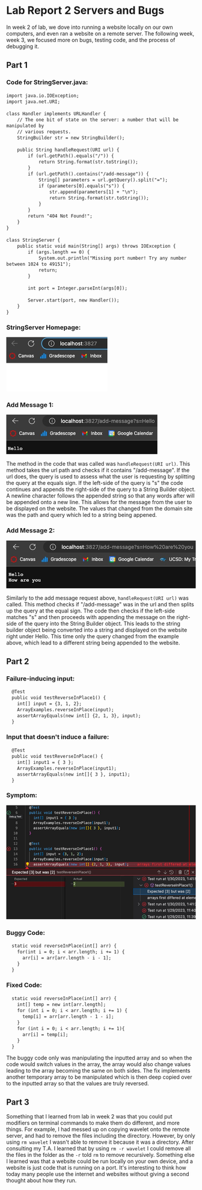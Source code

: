 # **Lab Report 2 Servers and Bugs**
In week 2 of lab, we dove into running a website locally on our own computers, and even ran a website on a remote server. The following week, week 3, we focused more on bugs, testing code, and the process of debugging it.   
## Part 1
### Code for StringServer.java:
```
import java.io.IOException;
import java.net.URI;

class Handler implements URLHandler {
    // The one bit of state on the server: a number that will be manipulated by
    // various requests.
    StringBuilder str = new StringBuilder();

    public String handleRequest(URI url) {
        if (url.getPath().equals("/")) {
            return String.format(str.toString());
        }
        if (url.getPath().contains("/add-message")) {
            String[] parameters = url.getQuery().split("=");
            if (parameters[0].equals("s")) {
                str.append(parameters[1] + "\n");
                return String.format(str.toString());
            }
        }
        return "404 Not Found!";
    }
}

class StringServer {
    public static void main(String[] args) throws IOException {
        if (args.length == 0) {
            System.out.println("Missing port number! Try any number between 1024 to 49151");
            return;
        }

        int port = Integer.parseInt(args[0]);

        Server.start(port, new Handler());
    }
}
```
### StringServer Homepage:
![homepage](HomePage.png)

### Add Message 1:
![hello](Hello.png)

The method in the code that was called was `handleRequest(URI url)`. This method takes the url path and checks if it contains "/add-message". If the url does, the query is used to assess what the user is requesting by splitting the query at the equals sign. If the left-side of the query is "s" the code continues and appends the right-side of the query to a String Builder object. A newline character follows the appended string so that any words after will be appended onto a new line. This allows for the message from the user to be displayed on the website. The values that changed from the domain site was the path and query which led to a string being appened. 

### Add Message 2:
![greeting](HowAreYou.png)

Similarly to the add message request above, `handleRequest(URI url)` was called. This method checks if "/add-message" was in the url and then splits up the query at the equal sign. The code then checks if the left-side matches "s" and then proceeds with appending the message on the right-side of the query into the String Builder object. This leads to the string builder object being converted into a string and displayed on the website right under Hello. This time only the query changed from the example above, which lead to a different string being appended to the website.

## Part 2
### Failure-inducing input:
```
  @Test
  public void testReverseInPlace1() {
    int[] input = {3, 1, 2};
    ArrayExamples.reverseInPlace(input);
    assertArrayEquals(new int[] {2, 1, 3}, input);
  }
```
### Input that doesn't induce a failure:
```
  @Test 
  public void testReverseInPlace() {
    int[] input1 = { 3 };
    ArrayExamples.reverseInPlace(input1);
    assertArrayEquals(new int[]{ 3 }, input1);
  }
```
### Symptom: 

![Ouput](TestOuput.png)

### Buggy Code:
```
  static void reverseInPlace(int[] arr) {
    for(int i = 0; i < arr.length; i += 1) {
      arr[i] = arr[arr.length - i - 1];
    }
  }
```
### Fixed Code:
```
  static void reverseInPlace(int[] arr) {
    int[] temp = new int[arr.length];
    for (int i = 0; i < arr.length; i += 1) {
      temp[i] = arr[arr.length - 1 - i];
    }
    for (int i = 0; i < arr.length; i += 1){
      arr[i] = temp[i];
    }
  }
```
The buggy code only was manipulating the inputted array and so when the code would switch values in the array, the array would also change values leading to the array becoming the same on both sides. The fix implements another temporary array to be manipulated which is then deep copied over to the inputted array so that the values are truly reversed.
## Part 3
Something that I learned from lab in week 2 was that you could put modifiers on terminal commands to make them do different, and more things. For example, I had messed up on copying wavelet onto the remote server, and had to remove the files including the directory. However, by only using `rm wavelet` I wasn't able to remove it because it was a directory. After consulting my T.A. I learned that by using `rm -r wavelet` I could remove all the files in the folder as the `-r` told `rm` to remove recursively. Something else I learned was that a website could be run locally on your own device, and a website is just code that is running on a port. It's interesting to think how today many people use the internet and websites without giving a second thought about how they run.
